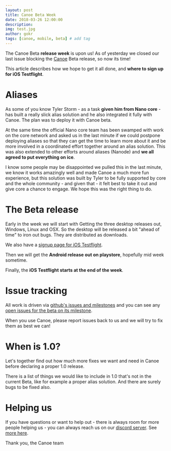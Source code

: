 ```yaml
---
layout: post
title: Canoe Beta Week
date: 2018-03-26 12:00:00
description: 
img: test.jpg  
author: gokr
tags: [canoe, mobile, beta] # add tag
---
```


The Canoe Beta **release week** is upon us! As of yesterday we closed our last issue blocking the [Canoe](https://getcanoe.io) Beta release, so now its time!

This article describes how we hope to get it all done, and **where to sign up for iOS Testflight**.

<!--more-->

# Aliases
As some of you know Tyler Storm - as a task **given him from Nano core** - has built a really slick alias solution and he also integrated it fully with Canoe. The plan was to deploy it with Canoe beta.

At the same time the official Nano core team has been swamped with work on the core network and asked us in the last minute if we could postpone deploying aliases so that they can get the time to learn more about it and be more involved in a coordinated effort together around an alias solution. This was also extended to other efforts around aliases (Nanode) and **we all agreed to put everything on ice**.

I know some people may be disappointed we pulled this in the last minute, we know it works amazingly well and made Canoe a much more fun experience, but this solution was built by Tyler to be fully supported by core and the whole community - and given that - it felt best to take it out and give core a chance to engage. We hope this was the right thing to do.

# The Beta release
Early in the week we will start with Getting the three desktop releases out, Windows, Linux and OSX. So the desktop will be released a bit "ahead of time" to iron out bugs. They are distributed as downloads.

We also have a [signup page for iOS Testflight](/signup/index.html).

Then we will get the **Android release out on playstore**, hopefully mid week sometime.

Finally, the **iOS Testflight starts at the end of the week**.

# Issue tracking
All work is driven via [github's issues and milestones](https://github.com/getcanoe/canoe/issues) and you can see any [open issues for the beta on its milestone](https://github.com/getcanoe/canoe/milestone/2).

When you use Canoe, please report issues back to us and we will try to fix them as best we can!

# When is 1.0?
Let's together find out how much more fixes we want and need in Canoe before declaring a proper 1.0 release.

There is a list of things we would like to include in 1.0 that's not in the current Beta, like for example a proper alias solution. And there are surely bugs to be fixed also.

# Helping us
If you have questions or want to help out - there is always room for more people helping us - you can always reach us on our [discord server](https://discord.gg/ecVcJM3). See [more here](/contribute.html).

Thank you, the Canoe team